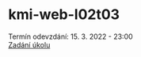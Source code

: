# kmi-web-l02t03

Termín odevzdání: 15. 3. 2022 - 23:00 <br>
[Zadání úkolu](https://thomasparsley.cz/vyuka/2021-2022/kmi/tvorba-webovych-stranek/cviceni/uvod-do-css#task-3)